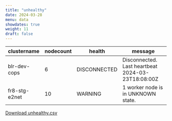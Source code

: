 ```yaml
---
title: "unhealthy"
date: 2024-03-28
menu: data
showdates: true
weight: 11
draft: false
---
```

<!--more-->
| clustername   | nodecount | health       | message                                           |
| ------------- | --------- | ------------ | ------------------------------------------------- |
| blr-dev-cops  |         6 | DISCONNECTED | Disconnected. Last heartbeat 2024-03-23T18:08:00Z |
| fr8-stg-e2net |        10 | WARNING      | 1 worker node is in UNKNOWN state.                |
[Download unhealthy.csv](/csv/unhealthy.csv)
